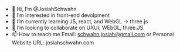 - 👋 Hi, I’m @JosiahSchwahn
- 👀 I’m interested in front-end devolpment
- 🌱 I’m currently learning JS, react, and WebGL -> three.js
- 💞️ I’m looking to collaborate on UXUI, WEbGL, three.JS.
- 📫 How to reach me 
      Email: schwahn.josiah@gmail.com 
      or 
      Personal Website URL: josiahschwahn.com

<!---
JosiahSchwahn/JosiahSchwahn is a ✨ special ✨ repository because its `README.md` (this file) appears on your GitHub profile.
You can click the Preview link to take a look at your changes.
--->
